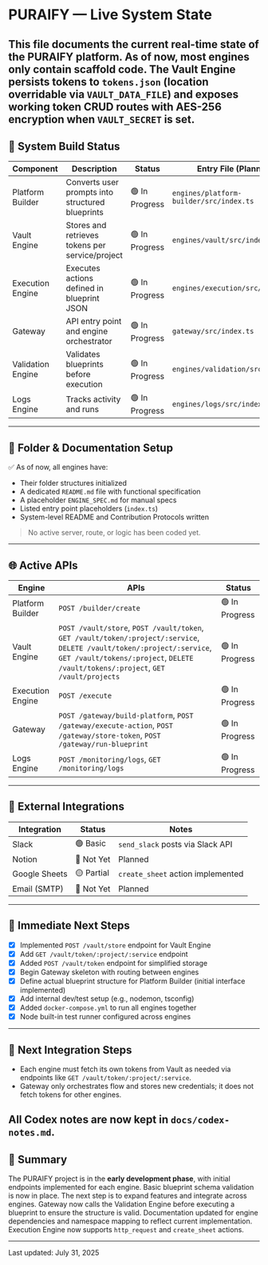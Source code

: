 # PURAIFY — Live System State

This file documents the current **real-time** state of the PURAIFY platform.
As of now, most engines only contain scaffold code. The Vault Engine persists tokens to `tokens.json` (location overridable via `VAULT_DATA_FILE`) and exposes working token CRUD routes with AES-256 encryption when `VAULT_SECRET` is set.
---

## 🧱 System Build Status

| Component           | Description                                  | Status       | Entry File (Planned)              |
|---------------------|----------------------------------------------|--------------|-----------------------------------|
| Platform Builder    | Converts user prompts into structured blueprints | 🟢 In Progress | `engines/platform-builder/src/index.ts` |
| Vault Engine        | Stores and retrieves tokens per service/project | 🟢 In Progress | `engines/vault/src/index.ts`      |
| Execution Engine    | Executes actions defined in blueprint JSON     | 🟢 In Progress | `engines/execution/src/index.ts`  |
| Gateway             | API entry point and engine orchestrator        | 🟢 In Progress | `gateway/src/index.ts`            |
| Validation Engine   | Validates blueprints before execution          | 🟢 In Progress | `engines/validation/src/index.ts` |
| Logs Engine         | Tracks activity and runs                       | 🟢 In Progress | `engines/logs/src/index.ts` |

---

## 📂 Folder & Documentation Setup

✅ As of now, all engines have:
- Their folder structures initialized
- A dedicated `README.md` file with functional specification
- A placeholder `ENGINE_SPEC.md` for manual specs
- Listed entry point placeholders (`index.ts`)
- System-level README and Contribution Protocols written

> No active server, route, or logic has been coded yet.

---

## 🌐 Active APIs

| Engine            | APIs            | Status       |
|-------------------|------------------|--------------|
| Platform Builder  | `POST /builder/create` | 🟢 In Progress |
| Vault Engine      | `POST /vault/store`, `POST /vault/token`, `GET /vault/token/:project/:service`, `DELETE /vault/token/:project/:service`, `GET /vault/tokens/:project`, `DELETE /vault/tokens/:project`, `GET /vault/projects` | 🟢 In Progress |
| Execution Engine  | `POST /execute` | 🟢 In Progress |
| Gateway           | `POST /gateway/build-platform`, `POST /gateway/execute-action`, `POST /gateway/store-token`, `POST /gateway/run-blueprint` | 🟢 In Progress |
| Logs Engine       | `POST /monitoring/logs`, `GET /monitoring/logs` | 🟢 In Progress |

---

## 🔌 External Integrations

| Integration    | Status     | Notes |
|----------------|------------|-------|
| Slack          | 🟢 Basic   | `send_slack` posts via Slack API |
| Notion         | 🔲 Not Yet | Planned |
| Google Sheets  | 🟡 Partial | `create_sheet` action implemented |
| Email (SMTP)   | 🔲 Not Yet | Planned |

---

## 🚧 Immediate Next Steps

- [x] Implemented `POST /vault/store` endpoint for Vault Engine
- [x] Add `GET /vault/token/:project/:service` endpoint
- [x] Added `POST /vault/token` endpoint for simplified storage
- [x] Begin Gateway skeleton with routing between engines
- [x] Define actual blueprint structure for Platform Builder (initial interface implemented)
- [x] Add internal dev/test setup (e.g., nodemon, tsconfig)
- [x] Added `docker-compose.yml` to run all engines together
- [x] Node built-in test runner configured across engines

---
## 🔄 Next Integration Steps

- Each engine must fetch its own tokens from Vault as needed via endpoints like `GET /vault/token/:project/:service`.
- Gateway only orchestrates flow and stores new credentials; it does not fetch tokens for other engines.


All Codex notes are now kept in `docs/codex-notes.md`.
---

## 🧭 Summary

The PURAIFY project is in the **early development phase**, with initial endpoints implemented for each engine.
Basic blueprint schema validation is now in place. The next step is to expand features and integrate across engines.
Gateway now calls the Validation Engine before executing a blueprint to ensure
the structure is valid.
Documentation updated for engine dependencies and namespace mapping to reflect current implementation. Execution Engine now supports `http_request` and `create_sheet` actions.

---

Last updated: July 31, 2025
